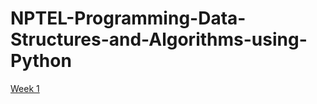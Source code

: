 # NPTEL-Programming-Data-Structures-and-Algorithms-using-Python
[Week 1](./NPTEL-Programming-Data-Structures-and-Algorithms-using-Python/README.md)

